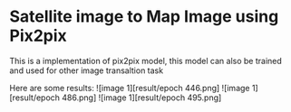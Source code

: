 # Satellite image to Map Image using Pix2pix

This is a implementation of pix2pix model, this model can also be trained and used for other image transaltion task 

Here are some results:
![image 1][result/epoch 446.png]
![image 1][result/epoch 486.png]
![image 1][result/epoch 495.png]

